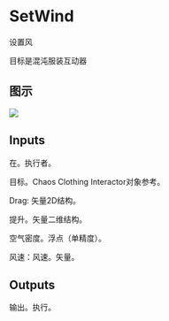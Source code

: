 # SetWind

设置风

目标是混沌服装互动器

## 图示

![]($-20221218-18182840.png)

## Inputs

在。执行者。

目标。Chaos Clothing Interactor对象参考。

Drag: 矢量2D结构。

提升。矢量二维结构。

空气密度。浮点（单精度）。

风速：风速。矢量。 

## Outputs

输出。执行。
